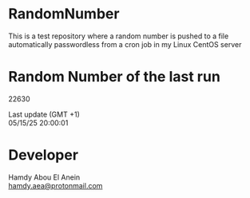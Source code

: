 # RandomNumber    
This is a test repository where a random number is pushed to a file automatically passwordless from a cron job in my Linux CentOS server    
# Random Number of the last run   
22630
      
Last update (GMT +1)    
05/15/25 20:00:01
# Developer    
Hamdy Abou El Anein   
hamdy.aea@protonmail.com
